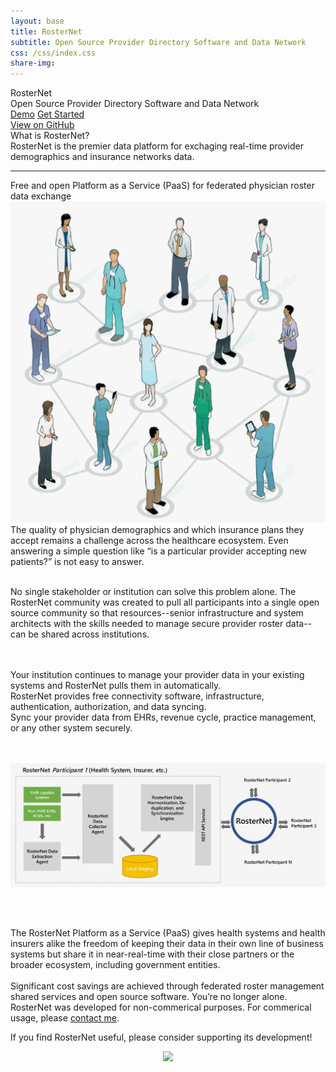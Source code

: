 ```yaml
---
layout: base
title: RosterNet
subtitle: Open Source Provider Directory Software and Data Network
css: /css/index.css
share-img: 
---
```


<div id="page-header">
  <div id="page-title">
    <span class="col-roster">Roster</span><span class="col-net">Net</span>
  </div>
  <div id="page-subtitle">Open Source Provider Directory Software and Data Network </div>
  <div id="header-btns">
    <a id="header-btn-left" class="btn" href="{{ site.baseurl }}/help">Demo</a>
    <a id="header-btn-right" class="btn" href="{{ site.baseurl }}/example">Get Started</a>
  </div>
  <div id="header-credits">
    <a href="https://github.com/rosterNet">View on GitHub</a>
  </div>
</div>

<div id="what-is-shinyjs">What is RosterNet?</div>
<div id="shinyjs-desc">
 RosterNet is the premier data platform for exchaging real-time provider demographics and insurance networks data.

</div>

<hr id="shinyjs-separator"/>

<div id="what-it-does">
  <div id="what-it-does-title">Free and open Platform as a Service (PaaS) for federated physician roster data exchange</div>
  
  <div class="roster-centercontent">
  <div class="image-sec" >
  <img src="/img/picture_main.png" />
  </div>
  <div class="content-sec"> The quality of physician demographics and which insurance plans they accept remains a challenge across the healthcare ecosystem. Even answering a simple question like “is a particular provider accepting new patients?” is not easy to answer.
  <br /><br />

No single stakeholder or institution can solve this problem alone. The RosterNet community was created to pull all participants into a single open source community so that resources--senior infrastructure and system architects with the skills needed to manage secure provider roster data--can be shared across institutions. </div>
 </div>
<br /><br />
  <div class="feature">
  <i class="fa fa-check"></i>
   Your institution continues to manage your provider data in your existing systems and RosterNet pulls them in automatically. 
  </div>
  <div class="feature">
    <i class="fa fa-check"></i>
   RosterNet provides free connectivity software, infrastructure, authentication, authorization, and data syncing. 
  </div>
  <div class="feature">
    <i class="fa fa-check"></i>
   Sync your provider data from EHRs, revenue cycle, practice management, or any other system securely.
  </div>

 <br /><br />
<img src="/img/diagram.png" class="diagrom-img-sec" />

  <br /><br />
   <div class="roster-centercontent">The RosterNet Platform as a Service (PaaS) gives health systems and health insurers alike the freedom of keeping their data in their own line of business systems but share it in near-real-time with their close partners or the broader ecosystem, including government entities. 
<br /><br />
Significant cost savings are achieved through federated roster management shared services and open source software. You’re no longer alone. </div>
</div>

<div id="license-section">
  RosterNet was developed for non-commerical purposes. For commerical usage, please <a href="#">contact me</a>.
  <p>If you find RosterNet useful, please consider supporting its development!</p>
  <div id="smiley"><i class="fa fa-smile-o"></i></div>

  <p align="center">
    <a href="#">
      <img src="https://www.paypalobjects.com/en_US/i/btn/btn_donate_LG.gif">
    </a>
  </p>
</div>


